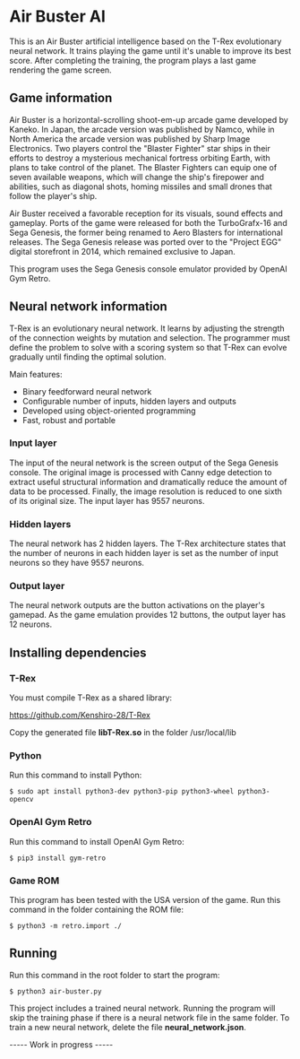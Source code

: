 # Air Buster AI

This is an Air Buster artificial intelligence based on the T-Rex evolutionary neural network. It trains playing the game until it's unable to improve its best score. After completing the training, the program plays a last game rendering the game screen.

## Game information

Air Buster is a horizontal-scrolling shoot-em-up arcade game developed by Kaneko. In Japan, the arcade version was published by Namco, while in North America the arcade version was published by Sharp Image Electronics. Two players control the "Blaster Fighter" star ships in their efforts to destroy a mysterious mechanical fortress orbiting Earth, with plans to take control of the planet. The Blaster Fighters can equip one of seven available weapons, which will change the ship's firepower and abilities, such as diagonal shots, homing missiles and small drones that follow the player's ship.

Air Buster received a favorable reception for its visuals, sound effects and gameplay. Ports of the game were released for both the TurboGrafx-16 and Sega Genesis, the former being renamed to Aero Blasters for international releases. The Sega Genesis release was ported over to the "Project EGG" digital storefront in 2014, which remained exclusive to Japan. 

This program uses the Sega Genesis console emulator provided by OpenAI Gym Retro.

## Neural network information

T-Rex is an evolutionary neural network. It learns by adjusting the strength of the connection weights by mutation and selection. The programmer must define the problem to solve with a scoring system so that T-Rex can evolve gradually until finding the optimal solution.

Main features:

- Binary feedforward neural network
- Configurable number of inputs, hidden layers and outputs
- Developed using object-oriented programming
- Fast, robust and portable

### Input layer

The input of the neural network is the screen output of the Sega Genesis console. The original image is processed with Canny edge detection to extract useful structural information and dramatically reduce the amount of data to be processed. Finally, the image resolution is reduced to one sixth of its original size. The input layer has 9557 neurons.

### Hidden layers

The neural network has 2 hidden layers. The T-Rex architecture states that the number of neurons in each hidden layer is set as the number of input neurons so they have 9557 neurons.

### Output layer

The neural network outputs are the button activations on the player's gamepad. As the game emulation provides 12 buttons, the output layer has 12 neurons.

## Installing dependencies

### T-Rex

You must compile T-Rex as a shared library:

https://github.com/Kenshiro-28/T-Rex

Copy the generated file **libT-Rex.so** in the folder /usr/local/lib

### Python

Run this command to install Python:

```
$ sudo apt install python3-dev python3-pip python3-wheel python3-opencv
```

### OpenAI Gym Retro

Run this command to install OpenAI Gym Retro:

```
$ pip3 install gym-retro
```

### Game ROM

This program has been tested with the USA version of the game. Run this command in the folder containing the ROM file:

```
$ python3 -m retro.import ./
```

## Running

Run this command in the root folder to start the program:

```
$ python3 air-buster.py
```

This project includes a trained neural network. Running the program will skip the training phase if there is a neural network file in the same folder. To train a new neural network, delete the file **neural_network.json**.

----- Work in progress -----
